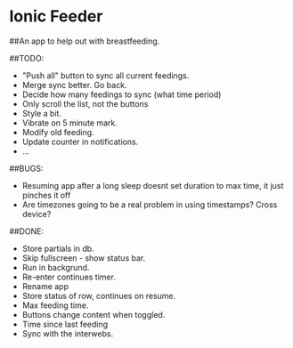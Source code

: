 Ionic Feeder
=====================

##An app to help out with breastfeeding.

##TODO:

* "Push all" button to sync all current feedings.
* Merge sync better. Go back. 
* Decide how many feedings to sync (what time period)
* Only scroll the list, not the buttons
* Style a bit.
* Vibrate on 5 minute mark.
* Modify old feeding.
* Update counter in notifications.
* ...

##BUGS:
* Resuming app after a long sleep doesnt set duration to max time, it just pinches it off
* Are timezones going to be a real problem in using timestamps? Cross device?

##DONE:
* Store partials in db.
* Skip fullscreen - show status bar.
* Run in backgrund.
* Re-enter continues timer.
* Rename app
* Store status of row, continues on resume.
* Max feeding time.
* Buttons change content when toggled.
* Time since last feeding
* Sync with the interwebs.


